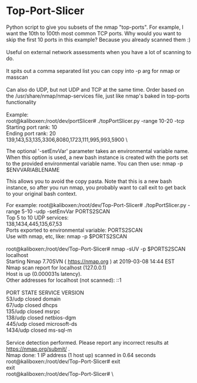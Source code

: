 # Top-Port-Slicer
Python script to give you subsets of the nmap "top-ports". For example, I want the 10th to 100th most common TCP ports. Why would you want to skip the first 10 ports in this example? Because you already scanned them :) \
 \
Useful on external network assessments when you have a lot of scanning to do. \
 \
It spits out a comma separated list you can copy into -p arg for nmap or masscan \
 \
Can also do UDP, but not UDP and TCP at the same time.
Order based on the /usr/share/nmap/nmap-services file, just like nmap's baked in top-ports functionality \
 \
Example: \
root@kaliboxen:/root/dev/portSlicer# ./topPortSlicer.py \-range 10\-20 -tcp \
Starting port rank: 10 \
Ending port rank: 20 \
139,143,53,135,3306,8080,1723,111,995,993,5900 \


The optional '\-setEnvVar' parameter takes an environmental variable name. When this option is used, a new bash instance is created with the ports set to the provided environmental variable name. You can then use:
nmap \-p $ENVVARIABLENAME

This allows you to avoid the copy pasta. Note that this is a new bash instance, so after you run nmap, you probably want to call exit to get back to your original bash context. 

For example:
root@kaliboxen:/root/dev/Top-Port-Slicer# ./topPortSlicer.py \-range 5\-10 -udp \-setEnvVar PORTS2SCAN \
Top 5 to 10 UDP services: \
138,1434,445,135,67,53 \
Ports exported to environmental variable: PORTS2SCAN \
Use with nmap, etc, like: nmap \-p $PORTS2SCAN \
 \
root@kaliboxen:/root/dev/Top\-Port\-Slicer# nmap \-sUV \-p $PORTS2SCAN localhost \
Starting Nmap 7.70SVN ( https://nmap.org ) at 2019-03-08 14:44 EST \
Nmap scan report for localhost (127.0.0.1) \
Host is up (0.000031s latency). \
Other addresses for localhost (not scanned): ::1 \
 \
PORT     STATE  SERVICE      VERSION \
53/udp   closed domain \
67/udp   closed dhcps \
135/udp  closed msrpc \
138/udp  closed netbios\-dgm \
445/udp  closed microsoft\-ds \
1434/udp closed ms\-sql\-m \
 \
Service detection performed. Please report any incorrect results at https://nmap.org/submit/ . \
Nmap done: 1 IP address (1 host up) scanned in 0.64 seconds \
root@kaliboxen:/root/dev/Top\-Port\-Slicer# exit \
exit \
root@kaliboxen:/root/dev/Top\-Port\-Slicer#  \
